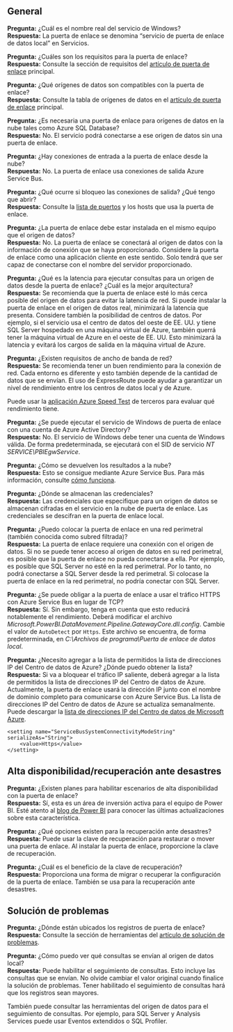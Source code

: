 ## <a name="general"></a>General
**Pregunta:** ¿Cuál es el nombre real del servicio de Windows?  
**Respuesta:** La puerta de enlace se denomina “servicio de puerta de enlace de datos local” en Servicios.

**Pregunta:** ¿Cuáles son los requisitos para la puerta de enlace?  
**Respuesta:** Consulte la sección de requisitos del [artículo de puerta de enlace](../service-gateway-onprem.md) principal.

**Pregunta:** ¿Qué orígenes de datos son compatibles con la puerta de enlace?  
**Respuesta:** Consulte la tabla de orígenes de datos en el [artículo de puerta de enlace](../service-gateway-onprem.md) principal.

**Pregunta:** ¿Es necesaria una puerta de enlace para orígenes de datos en la nube tales como Azure SQL Database?  
**Respuesta:** No. El servicio podrá conectarse a ese origen de datos sin una puerta de enlace.

**Pregunta:** ¿Hay conexiones de entrada a la puerta de enlace desde la nube?  
**Respuesta:** No. La puerta de enlace usa conexiones de salida Azure Service Bus.

**Pregunta:** ¿Qué ocurre si bloqueo las conexiones de salida? ¿Qué tengo que abrir?  
**Respuesta:** Consulte la [lista de puertos](../service-gateway-onprem.md#ports) y los hosts que usa la puerta de enlace.

**Pregunta:** ¿La puerta de enlace debe estar instalada en el mismo equipo que el origen de datos?  
**Respuesta:** No. La puerta de enlace se conectará al origen de datos con la información de conexión que se haya proporcionado. Considere la puerta de enlace como una aplicación cliente en este sentido. Solo tendrá que ser capaz de conectarse con el nombre del servidor proporcionado.

**Pregunta:** ¿Qué es la latencia para ejecutar consultas para un origen de datos desde la puerta de enlace? ¿Cuál es la mejor arquitectura?  
**Respuesta:** Se recomienda que la puerta de enlace esté lo más cerca posible del origen de datos para evitar la latencia de red. Si puede instalar la puerta de enlace en el origen de datos real, minimizará la latencia que presenta. Considere también la posibilidad de centros de datos. Por ejemplo, si el servicio usa el centro de datos del oeste de EE. UU. y tiene SQL Server hospedado en una máquina virtual de Azure, también querrá tener la máquina virtual de Azure en el oeste de EE. UU. Esto minimizará la latencia y evitará los cargos de salida en la máquina virtual de Azure.

**Pregunta:** ¿Existen requisitos de ancho de banda de red?  
**Respuesta:** Se recomienda tener un buen rendimiento para la conexión de red. Cada entorno es diferente y esto también depende de la cantidad de datos que se envían. El uso de ExpressRoute puede ayudar a garantizar un nivel de rendimiento entre los centros de datos local y de Azure.

Puede usar la [aplicación Azure Speed Test](http://azurespeedtest.azurewebsites.net/) de terceros para evaluar qué rendimiento tiene.

**Pregunta:** ¿Se puede ejecutar el servicio de Windows de puerta de enlace con una cuenta de Azure Active Directory?  
**Respuesta:** No. El servicio de Windows debe tener una cuenta de Windows válida. De forma predeterminada, se ejecutará con el SID de servicio *NT SERVICE\PBIEgwService*.

**Pregunta:** ¿Cómo se devuelven los resultados a la nube?  
**Respuesta:** Esto se consigue mediante Azure Service Bus. Para más información, consulte [cómo funciona](../service-gateway-onprem.md#how-the-gateway-works).

**Pregunta:** ¿Dónde se almacenan las credenciales?  
**Respuesta:** Las credenciales que especifique para un origen de datos se almacenan cifradas en el servicio en la nube de puerta de enlace. Las credenciales se descifran en la puerta de enlace local.

**Pregunta:** ¿Puedo colocar la puerta de enlace en una red perimetral (también conocida como subred filtrada)?  
**Respuesta:** La puerta de enlace requiere una conexión con el origen de datos. Si no se puede tener acceso al origen de datos en su red perimetral, es posible que la puerta de enlace no pueda conectarse a ella. Por ejemplo, es posible que SQL Server no esté en la red perimetral. Por lo tanto, no podrá conectarse a SQL Server desde la red perimetral. Si colocase la puerta de enlace en la red perimetral, no podría conectar con SQL Server.

**Pregunta:** ¿Se puede obligar a la puerta de enlace a usar el tráfico HTTPS con Azure Service Bus en lugar de TCP?  
**Respuesta:** Sí. Sin embargo, tenga en cuenta que esto reducirá notablemente el rendimiento. Deberá modificar el archivo *Microsoft.PowerBI.DataMovement.Pipeline.GatewayCore.dll.config*. Cambie el valor de `AutoDetect` por `Https`. Este archivo se encuentra, de forma predeterminada, en *C:\Archivos de programa\Puerta de enlace de datos local*.

**Pregunta:** ¿Necesito agregar a la lista de permitidos la lista de direcciones IP del Centro de datos de Azure? ¿Dónde puedo obtener la lista?  
**Respuesta:** Si va a bloquear el tráfico IP saliente, deberá agregar a la lista de permitidos la lista de direcciones IP del Centro de datos de Azure. Actualmente, la puerta de enlace usará la dirección IP junto con el nombre de dominio completo para comunicarse con Azure Service Bus. La lista de direcciones IP del Centro de datos de Azure se actualiza semanalmente. Puede descargar la [lista de direcciones IP del Centro de datos de Microsoft Azure](https://www.microsoft.com/download/details.aspx?id=41653).

```
<setting name="ServiceBusSystemConnectivityModeString" serializeAs="String">
    <value>Https</value>
</setting>
```

## <a name="high-availabilitydisaster-recovery"></a>Alta disponibilidad/recuperación ante desastres
**Pregunta:** ¿Existen planes para habilitar escenarios de alta disponibilidad con la puerta de enlace?  
**Respuesta:** Sí, esta es un área de inversión activa para el equipo de Power BI. Esté atento al [blog de Power BI](https://powerbi.microsoft.com/blog/) para conocer las últimas actualizaciones sobre esta característica.

**Pregunta:** ¿Qué opciones existen para la recuperación ante desastres?  
**Respuesta:** Puede usar la clave de recuperación para restaurar o mover una puerta de enlace. Al instalar la puerta de enlace, proporcione la clave de recuperación.

**Pregunta:** ¿Cuál es el beneficio de la clave de recuperación?  
**Respuesta:** Proporciona una forma de migrar o recuperar la configuración de la puerta de enlace. También se usa para la recuperación ante desastres.

## <a name="troubleshooting"></a>Solución de problemas
**Pregunta:** ¿Dónde están ubicados los registros de puerta de enlace?  
**Respuesta:** Consulte la sección de herramientas del [artículo de solución de problemas](../service-gateway-onprem-tshoot.md#tools-for-troubleshooting).

**Pregunta:** ¿Cómo puedo ver qué consultas se envían al origen de datos local?  
**Respuesta:** Puede habilitar el seguimiento de consultas.  Esto incluye las consultas que se envían. No olvide cambiar el valor original cuando finalice la solución de problemas. Tener habilitado el seguimiento de consultas hará que los registros sean mayores.

También puede consultar las herramientas del origen de datos para el seguimiento de consultas. Por ejemplo, para SQL Server y Analysis Services puede usar Eventos extendidos o SQL Profiler.

